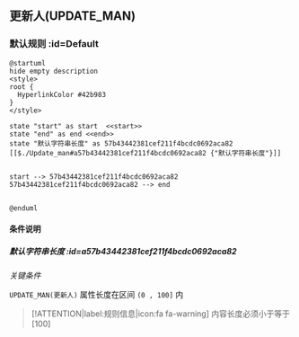 ## 更新人(UPDATE_MAN) <!-- {docsify-ignore-all} -->

   

### 默认规则 :id=Default

```plantuml
@startuml
hide empty description
<style>
root {
  HyperlinkColor #42b983
}
</style>

state "start" as start  <<start>>
state "end" as end <<end>>
state "默认字符串长度" as 57b43442381cef211f4bcdc0692aca82 [[$./Update_man#a57b43442381cef211f4bcdc0692aca82 {"默认字符串长度"}]]


start --> 57b43442381cef211f4bcdc0692aca82 
57b43442381cef211f4bcdc0692aca82 --> end 


@enduml
```

#### 条件说明

##### 默认字符串长度 :id=a57b43442381cef211f4bcdc0692aca82


*关键条件*


`UPDATE_MAN(更新人)` 属性长度在区间 `(0 , 100]` 内

> [!ATTENTION|label:规则信息|icon:fa fa-warning]
> 内容长度必须小于等于[100]







